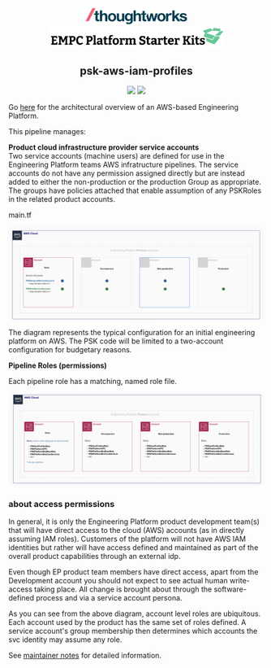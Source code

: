 <div align="center">
	<p>
	<img alt="Thoughtworks Logo" src="https://raw.githubusercontent.com/ThoughtWorks-DPS/static/master/thoughtworks_flamingo_wave.png?sanitize=true" width=200 /><br />
	<img alt="DPS Title" src="https://raw.githubusercontent.com/ThoughtWorks-DPS/static/master/EMPCPlatformStarterKitsImage.png?sanitize=true" width=350/><br />
	<h2>psk-aws-iam-profiles</h2>
	<a href="https://opensource.org/licenses/MIT"><img src="https://img.shields.io/github/license/ThoughtWorks-DPS/lab-iam-profiles"></a> <a href="https://aws.amazon.com"><img src="https://img.shields.io/badge/-deployed-blank.svg?style=social&logo=amazon"></a>
	</p>
</div>

Go [here](https://github.com/ThoughtWorks-DPS/lab-documentation/blob/master/doc/architecture.md) for the architectural overview of an AWS-based Engineering Platform.  

This pipeline manages:  

**Product cloud infrastructure provider service accounts**  
Two service accounts (machine users) are defined for use in the Engineering Platform teams AWS infratructure pipelines. The service accounts do not have any permission assigned directly but are instead added to either the non-production or the production Group as appropriate. The groups have policies attached that enable assumption of any PSKRoles in the related product accounts.  

main.tf  

<div align="center">
	<img alt="architecture1.png" src="https://github.com/ThoughtWorks-DPS/psk-aws-iam-profiles/raw/main/doc/architecture1.png" width=800 />
</div>

The diagram represents the typical configuration for an initial engineering platform on AWS. The PSK code will be limited to a two-account configuration for budgetary reasons.  

**Pipeline Roles (permissions)**  

Each pipeline role has a matching, named role file.  

<div align="center">
	<img alt="architecture2.png" src="https://github.com/ThoughtWorks-DPS/psk-aws-iam-profiles/raw/main/doc/architecture2.png" width=800 />
</div>

### about access permissions  

In general, it is only the Engineering Platform product development team(s) that will have direct access to the cloud (AWS) accounts (as in directly assuming IAM roles). Customers of the platform will not have AWS IAM identities but rather will have access defined and maintained as part of the overall product capabilities through an external idp.  

Even though EP product team members have direct access, apart from the Development account you should not expect to see actual human write-access taking place. All change is brought about through the software-defined process and via a service account persona.  

As you can see from the above diagram, account level roles are ubiquitous. Each account used by the product has the same set of roles defined. A service account's group membership then determines which accounts the svc identity may assume any role.  

See [maintainer notes](doc/maintainer_notes.md) for detailed information.
